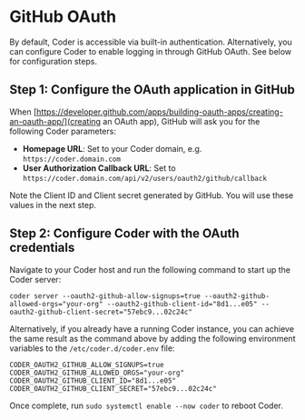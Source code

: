 # GitHub OAuth

By default, Coder is accessible via built-in authentication. Alternatively, you
can configure Coder to enable logging in through GitHub OAuth. See below for
configuration steps.

## Step 1: Configure the OAuth application in GitHub

When [https://developer.github.com/apps/building-oauth-apps/creating-an-oauth-app/](creating an OAuth app),
GitHub will ask you for the following Coder parameters:

- **Homepage URL**: Set to your Coder domain, e.g. `https://coder.domain.com`
- **User Authorization Callback URL**: Set to `https://coder.domain.com/api/v2/users/oauth2/github/callback`

Note the Client ID and Client secret generated by GitHub. You will use these
values in the next step.

## Step 2: Configure Coder with the OAuth credentials

Navigate to your Coder host and run the following command to start up the Coder
server:

```console
coder server --oauth2-github-allow-signups=true --oauth2-github-allowed-orgs="your-org" --oauth2-github-client-id="8d1...e05" --oauth2-github-client-secret="57ebc9...02c24c"
```

Alternatively, if you already have a running Coder instance, you can achieve the
same result as the command above by adding the following environment variables
to the `/etc/coder.d/coder.env` file:

```console
CODER_OAUTH2_GITHUB_ALLOW_SIGNUPS=true
CODER_OAUTH2_GITHUB_ALLOWED_ORGS="your-org"
CODER_OAUTH2_GITHUB_CLIENT_ID="8d1...e05"
CODER_OAUTH2_GITHUB_CLIENT_SECRET="57ebc9...02c24c"
```

Once complete, run `sudo systemctl enable --now coder` to reboot Coder.
